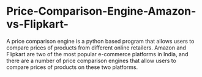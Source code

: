# Price-Comparison-Engine-Amazon-vs-Flipkart-
 A price comparison engine is a python based program that allows users to compare prices of products from different online retailers. Amazon and Flipkart are two of the most popular e-commerce platforms in India, and there are a number of price comparison engines that allow users to compare prices of products on these two platforms.
